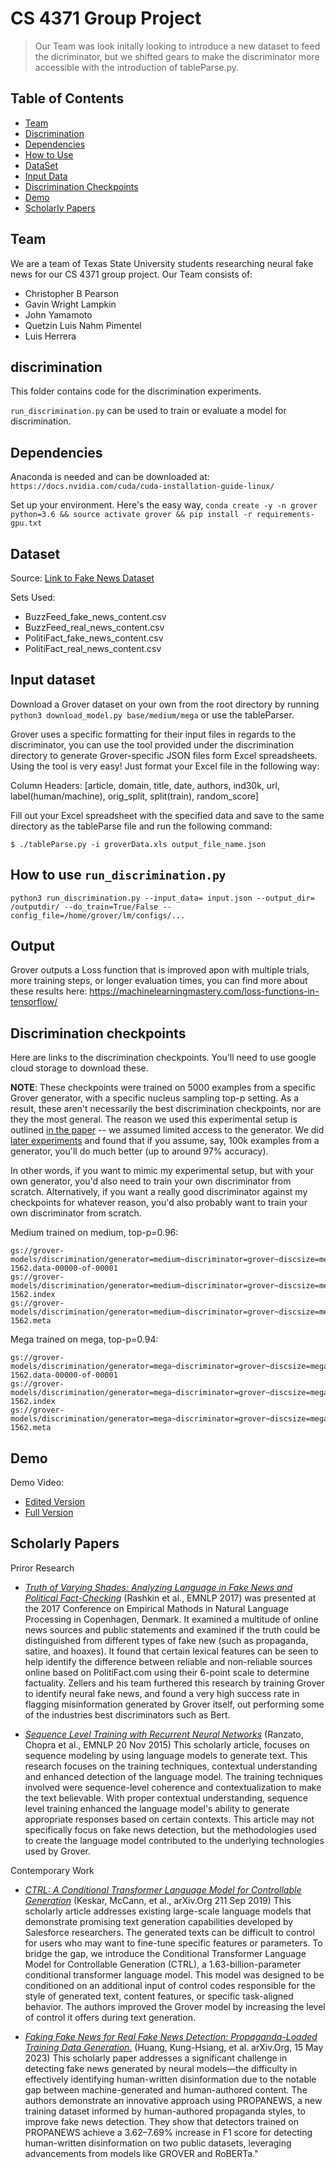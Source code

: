 # CS 4371 Group Project
> Our Team was look initally looking to introduce a new dataset to feed the dicriminator, but we shifted gears to make the discriminator more accessible with the introduction of tableParse.py. 


## Table of Contents
* [Team](#team)
* [Discrimination](#discrimination)
* [Dependencies](#dependencies)
* [How to Use](#how-to-use-run_discriminationpy)
* [DataSet](#dataset)
* [Input Data](#input-dataset)
* [Discrimination Checkpoints](#discrimination-checkpoints)
* [Demo](#demo)
* [Scholarly Papers](#scholarly-papers)

## Team

We are a team of Texas State University students researching neural fake news for our CS 4371 group project. Our Team consists of:

* Christopher B Pearson
* Gavin Wright Lampkin
* John Yamamoto
* Quetzin Luis Nahm Pimentel
* Luis Herrera

## discrimination

This folder contains code for the discrimination experiments.

`run_discrimination.py` can be used to train or evaluate a model for discrimination.

## Dependencies

Anaconda is needed and can be downloaded at: `https://docs.nvidia.com/cuda/cuda-installation-guide-linux/`

Set up your environment. Here's the easy way, `conda create -y -n grover python=3.6 && source activate grover && pip install -r requirements-gpu.txt`

## Dataset

Source: [Link to Fake News Dataset](https://www.kaggle.com/datasets/mohamedgreshamahdi/fakenewsnet?select=BuzzFeed_fake_news_content.csv)  

Sets Used:
- BuzzFeed_fake_news_content.csv
- BuzzFeed_real_news_content.csv
- PolitiFact_fake_news_content.csv
- PolitiFact_real_news_content.csv

## Input dataset

Download a Grover dataset on your own from the root directory by running `python3 download_model.py base/medium/mega` or use the tableParser.

Grover uses a specific formatting for their input files in regards to the discriminator, you can use the tool provided under the discrimination directory to generate Grover-specific JSON files form Excel spreadsheets.
Using the tool is very easy! Just format your Excel file in the following way:

Column Headers: [article, domain, title, date, authors, ind30k, url, label(human/machine), orig_split, split(train), random_score]


Fill out your Excel spreadsheet with the specified data and save to the same directory as the tableParse file and run the following command:
```
$ ./tableParse.py -i groverData.xls output_file_name.json
```


## How to use `run_discrimination.py`
```
python3 run_discrimination.py --input_data= input.json --output_dir= /outputdir/ --do_train=True/False --config_file=/home/grover/lm/configs/...
```

## Output

Grover outputs a Loss function that is improved apon with multiple trials, more training steps, or longer evaluation times, you can find more about these results here: https://machinelearningmastery.com/loss-functions-in-tensorflow/


## Discrimination checkpoints
Here are links to the discrimination checkpoints. You'll need to use google cloud storage to download these.

**NOTE**: These checkpoints were trained on 5000 examples from a specific Grover generator, with a specific nucleus sampling top-p setting. As a result, these aren't necessarily the best discrimination checkpoints, nor are they the most general. The reason we used this experimental setup is outlined [in the paper](https://arxiv.org/abs/1905.12616) -- we assumed limited access to the generator. We did [later experiments](https://medium.com/ai2-blog/counteracting-neural-disinformation-with-grover-6cf6690d463b) and found that if you assume, say, 100k examples from a generator, you'll do much better (up to around 97% accuracy).

In other words, if you want to mimic my experimental setup, but with your own generator, you'd also need to train your own discriminator from scratch. Alternatively, if you want a really good discriminator against my checkpoints for whatever reason, you'd also probably want to train your own discriminator from scratch.

Medium trained on medium, top-p=0.96:
```
gs://grover-models/discrimination/generator=medium~discriminator=grover~discsize=medium~dataset=p=0.96/model.ckpt-1562.data-00000-of-00001
gs://grover-models/discrimination/generator=medium~discriminator=grover~discsize=medium~dataset=p=0.96/model.ckpt-1562.index
gs://grover-models/discrimination/generator=medium~discriminator=grover~discsize=medium~dataset=p=0.96/model.ckpt-1562.meta
```

Mega trained on mega, top-p=0.94:
```
gs://grover-models/discrimination/generator=mega~discriminator=grover~discsize=mega~dataset=p=0.94/model.ckpt-1562.data-00000-of-00001
gs://grover-models/discrimination/generator=mega~discriminator=grover~discsize=mega~dataset=p=0.94/model.ckpt-1562.index
gs://grover-models/discrimination/generator=mega~discriminator=grover~discsize=mega~dataset=p=0.94/model.ckpt-1562.meta
```

## Demo 
Demo Video:
* [Edited Version](https://youtu.be/Tw3ZPeLu_xE)
* [Full Version](https://drive.google.com/file/d/1w6KgGKWCKcB4sjOPpGht5XH66w3EY9N8/view?usp=drive_link)

## Scholarly Papers

Priror Research 

* [_Truth of Varying Shades: Analyzing Language in Fake News and Political Fact-Checking_](https://aclanthology.org/D17-1317) 
(Rashkin et al., EMNLP 2017) was presented at the 2017 Conference on Empirical Mathods in Natural Language Processing in Copenhagen, Denmark. It examined a multitude of online news sources and public statements and examined if the truth could be distinguished from different types of fake new (such as propaganda, satire, and hoaxes). It found that certain lexical features can be seen to help identify the difference between reliable and non-reliable sources online based on PolitiFact.com using their 6-point scale to determine factuality. Zellers and his team furthered this research by training Grover to identify neural fake news, and found a very high success rate in flagging misinformation generated by Grover itself, out performing some of the industries best discriminators such as Bert.

* [_Sequence Level Training with Recurrent Neural Networks_](https://arxiv.org/abs/1511.06732) 
(Ranzato, Chopra et al., EMNLP 20 Nov 2015) This scholarly article, focuses on sequence modeling by using language models to generate text. This research focuses on the training techniques, contextual understanding and enhanced detection of the language model. The training techniques involved were sequence-level coherence and contextualization to make the text believable. With proper contextual understanding, sequence level training enhanced the language model's ability to generate appropriate responses based on certain contexts. This article may not specifically focus on fake news detection, but the methodologies used to create the language model contributed to the underlying technologies used by Grover.

Contemporary Work

* [_CTRL: A Conditional Transformer Language Model for Controllable Generation_](https://arxiv.org/abs/1909.05858) 
(Keskar, McCann, et al., arXiv.Org 211 Sep 2019) This scholarly article addresses existing large-scale language models that demonstrate promising text generation capabilities developed by Salesforce researchers. The generated texts can be difficult to control for users who may want to fine-tune specific features or parameters. To bridge the gap, we introduce the Conditional Transformer Language Model for Controllable Generation (CTRL), a 1.63-billion-parameter conditional transformer language model. This model was designed to be conditioned on an additional input of control codes responsible for the style of generated text, content features, or specific task-aligned behavior. The authors improved the Grover model by increasing the level of control it offers during text generation.

* [_Faking Fake News for Real Fake News Detection: Propaganda-Loaded Training Data Generation._](https://arxiv.org/abs/2203.05386)
(Huang, Kung-Hsiang, et al. arXiv.Org, 15 May 2023) This scholarly paper addresses a significant challenge in detecting fake news generated by neural models—the difficulty in effectively identifying human-written disinformation due to the notable gap between machine-generated and human-authored content. The authors demonstrate an innovative approach using PROPANEWS, a new training dataset informed by human-authored propaganda styles, to improve fake news detection. They show that detectors trained on PROPANEWS achieve a 3.62–7.69% increase in F1 score for detecting human-written disinformation on two public datasets, leveraging advancements from models like GROVER and RoBERTa."
